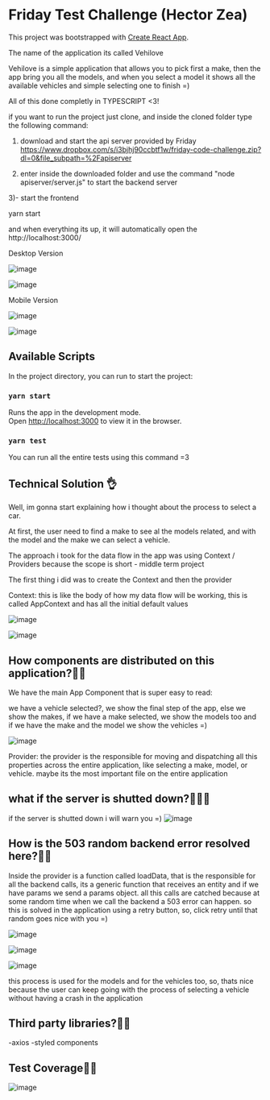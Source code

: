 # Friday Test Challenge (Hector Zea)

This project was bootstrapped with [Create React App](https://github.com/facebook/create-react-app).

The name of the application its called Vehilove

Vehilove is a simple application that allows you to pick first a make, then the app bring you all the models, and when you select a model it shows all the available vehicles and simple selecting one to finish =)

All of this done completly in TYPESCRIPT <3!

if you want to run the project just clone, and inside the cloned folder type the following command:

1) download and start the api server provided by Friday
   https://www.dropbox.com/s/i3bjhj90ccbtf1w/friday-code-challenge.zip?dl=0&file_subpath=%2Fapiserver
 
2) enter inside the downloaded folder and use the command "node apiserver/server.js" to start the backend server

3)- start the frontend 

  yarn start 
  
and when everything its up, it will automatically open the http://localhost:3000/
   

Desktop Version

![image](https://user-images.githubusercontent.com/19554398/143962865-3aafc419-c036-4dd7-acf6-90dd6e1bdd89.png)


![image](https://user-images.githubusercontent.com/19554398/143968394-3b39775d-3d9d-4f49-acca-24c4ef82ea65.png)


Mobile Version

![image](https://user-images.githubusercontent.com/19554398/143962907-868bac09-25b2-42d7-84ab-a199fd3e587f.png)

![image](https://user-images.githubusercontent.com/19554398/143968441-03111183-643d-4113-bf8a-ecf043be2b6c.png)



## Available Scripts

In the project directory, you can run to start the project:

### `yarn start`

Runs the app in the development mode.\
Open [http://localhost:3000](http://localhost:3000) to view it in the browser.

### `yarn test`

You can run all the entire tests using this command =3 

## Technical Solution 👌

Well, im gonna start explaining how i thought about the process to select a car.

At first, the user need to find a make to see al the models related, and with the model and the make we can select a vehicle.

The approach i took for the data flow in the app was using Context / Providers because the scope is short - middle term project

The first thing i did was to create the Context and then the provider

Context: this is like the body of how my data flow will be working, this is called AppContext and has all the initial default values

![image](https://user-images.githubusercontent.com/19554398/143965173-9e498afa-1c78-41ac-adab-3342d04c8f38.png)

![image](https://user-images.githubusercontent.com/19554398/143964001-716043ba-3959-4666-bc5c-8c931aa95a5f.png)

## How components are distributed on this application?🧐🧐

We have the main App Component that is super easy to read:

we have a vehicle selected?, we show the final step of the app, else we show the makes, if we have a make selected, we show the models too and if we have the make and the model we show the vehicles =)

![image](https://user-images.githubusercontent.com/19554398/143964805-d8ca0396-4291-40ce-81cd-d3c910fa7fc8.png)

Provider: the provider is the responsible for moving and dispatching all this properties across the entire application, like selecting a make, model, or vehicle. maybe its the most important file on the entire application

## what if the server is shutted down?🥲🥲🥲

if the server is shutted down i will warn you =) 
![image](https://user-images.githubusercontent.com/19554398/143967051-25c2d0ec-cd18-47eb-a9d8-b0cd3c980c36.png)


## How is the 503 random backend error resolved here?🧐🧐

Inside the provider is a function called loadData, that is the responsible for all the backend calls, its a generic function that receives an entity and if we have params we send a params object. all this calls are catched because at some random time when we call the backend a 503 error can happen. so this is solved in the application using a retry button, so, click retry until that random goes nice with you =)

![image](https://user-images.githubusercontent.com/19554398/143964562-384e4780-793b-4e4c-b58d-c95e38c16c7d.png)

![image](https://user-images.githubusercontent.com/19554398/143965029-f87c6ac5-314a-4f98-9b69-061deff66382.png)

![image](https://user-images.githubusercontent.com/19554398/143965049-eac17867-6bdd-40cc-b027-a61222abf506.png)


this process is used for the models and for the vehicles too, so, thats nice because the user can keep going with the process of selecting a vehicle without having a crash in the application 

## Third party libraries?🧐🧐

-axios
-styled components 

## Test Coverage🧐🧐

![image](https://user-images.githubusercontent.com/19554398/143966081-3791e80f-9d3d-4c5c-99f0-eec6c808b36b.png)


